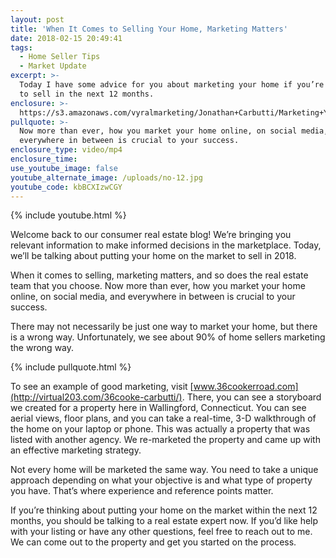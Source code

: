 ```yaml
---
layout: post
title: 'When It Comes to Selling Your Home, Marketing Matters'
date: 2018-02-15 20:49:41
tags:
  - Home Seller Tips
  - Market Update
excerpt: >-
  Today I have some advice for you about marketing your home if you’re looking
  to sell in the next 12 months.
enclosure: >-
  https://s3.amazonaws.com/vyralmarketing/Jonathan+Carbutti/Marketing+Your+Home+in+2018.mp4
pullquote: >-
  Now more than ever, how you market your home online, on social media, and
  everywhere in between is crucial to your success.
enclosure_type: video/mp4
enclosure_time:
use_youtube_image: false
youtube_alternate_image: /uploads/no-12.jpg
youtube_code: kbBCXIzwCGY
---
```


{% include youtube.html %}

Welcome back to our consumer real estate blog! We’re bringing you relevant information to make informed decisions in the marketplace. Today, we’ll be talking about putting your home on the market to sell in 2018.

When it comes to selling, marketing matters, and so does the real estate team that you choose. Now more than ever, how you market your home online, on social media, and everywhere in between is crucial to your success.

There may not necessarily be just one way to market your home, but there is a wrong way. Unfortunately, we see about 90% of home sellers marketing the wrong way.

{% include pullquote.html %}

To see an example of good marketing, visit [www.36cookerroad.com](http://virtual203.com/36cooke-carbutti/). There, you can see a storyboard we created for a property here in Wallingford, Connecticut. You can see aerial views, floor plans, and you can take a real-time, 3-D walkthrough of the home on your laptop or phone. This was actually a property that was listed with another agency. We re-marketed the property and came up with an effective marketing strategy.

Not every home will be marketed the same way. You need to take a unique approach depending on what your objective is and what type of property you have. That’s where experience and reference points matter.

If you’re thinking about putting your home on the market within the next 12 months, you should be talking to a real estate expert now. If you’d like help with your listing or have any other questions, feel free to reach out to me. We can come out to the property and get you started on the process.